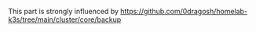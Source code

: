This part is strongly influenced by https://github.com/0dragosh/homelab-k3s/tree/main/cluster/core/backup
